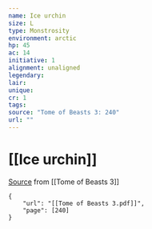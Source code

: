 ```yaml
---
name: Ice urchin
size: L
type: Monstrosity
environment: arctic
hp: 45
ac: 14
initiative: 1
alignment: unaligned
legendary: 
lair: 
unique: 
cr: 1
tags: 
source: "Tome of Beasts 3: 240"
url: ""
---
```

# [[Ice urchin]]

[Source](zotero://open-pdf/library/items/BLGR9HVR?page=240) from [[Tome of Beasts 3]]

```pdf
{
	"url": "[[Tome of Beasts 3.pdf]]",
	"page": [240]
}
```

